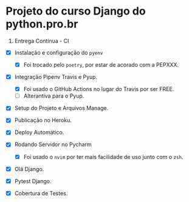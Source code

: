 # Projeto do curso Django do python.pro.br

1. Entrega Contínua - CI

- [x] Instalação e configuração do `pyenv`
  - [x] Foi trocado pelo `poetry`, por estar de acorado com a PEPXXX.

- [x] Integração Pipenv Travis e Pyup.
  - [x] Foi usado o GitHub Actions no lugar do Travis por ser FREE.
  - [ ] Alterantiva para o Pyup.

- [x] Setup do Projeto e Arquivos Manage.

- [x] Publicação no Heroku.

- [x] Deploy Automático.

- [x] Rodando Servidor no Pycharm
  - [x] Foi usado o `nvim` por ter mais facilidade de uso junto com o `zsh`.

- [x] Olá Django.

- [x] Pytest Django.

- [x] Cobertura de Testes.
